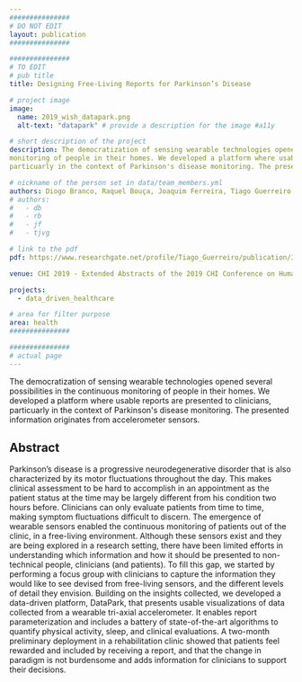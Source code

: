 ```yaml
---
###############
# DO NOT EDIT
layout: publication
###############

###############
# TO EDIT
# pub title
title: Designing Free-Living Reports for Parkinson’s Disease

# project image
image:
  name: 2019_wish_datapark.png
  alt-text: "datapark" # provide a description for the image #a11y

# short description of the project
description: The democratization of sensing wearable technologies opened several possibilities in the continuous
monitoring of people in their homes. We developed a platform where usable reports are presented to clinicians, 
particuarly in the context of Parkinson's disease monitoring. The presented information originates from accelerometer sensors.

# nickname of the person set in data/team_members.yml
authors: Diogo Branco, Raquel Bouça, Joaquim Ferreira, Tiago Guerreiro
# authors:
#   - db
#   - rb
#   - jf
#   - tjvg

# link to the pdf
pdf: https://www.researchgate.net/profile/Tiago_Guerreiro/publication/332773993_Designing_FreeLiving_Reports_for_Parkinson%27s_Disease/links/5ce1ba93299bf14d95a95e47/Designing-Free-Living-Reports-for-Parkinsons-Disease.pdf

venue: CHI 2019 - Extended Abstracts of the 2019 CHI Conference on Human Factors in Computing Systems, Glasgow, UK

projects:
  - data_driven_healthcare

# area for filter purpose
area: health
###############

###############
# actual page
---
```

The democratization of sensing wearable technologies opened several possibilities in the continuous
monitoring of people in their homes. We developed a platform where usable reports are presented to clinicians, 
particuarly in the context of Parkinson's disease monitoring. The presented information originates from accelerometer sensors.

## Abstract
Parkinson’s disease is a progressive neurodegenerative disorder that is also characterized by its motor fluctuations throughout the day. This makes clinical assessment to be hard to accomplish in an appointment as the patient status at the time may be largely different from his condition two hours before. Clinicians can only evaluate patients from time to time, making symptom fluctuations difficult to discern. The emergence of wearable sensors enabled the continuous monitoring of patients out of the clinic, in a free-living environment. Although these sensors exist and they are being explored in a research setting, there have been limited efforts in understanding which information and how it should be presented to non-technical people, clinicians (and patients). To fill this gap, we started by performing a focus group with clinicians to capture the information they would like to see devised from free-living sensors, and the different levels of detail they envision. Building on the insights collected, we developed a data-driven platform, DataPark, that presents usable visualizations of data collected from a wearable tri-axial accelerometer. It enables report parameterization and includes a battery of state-of-the-art algorithms to quantify physical activity, sleep, and clinical evaluations. A two-month preliminary deployment in a rehabilitation clinic showed that patients feel rewarded and included by receiving a report, and that the change in paradigm is not burdensome and adds information for clinicians to support their decisions.
